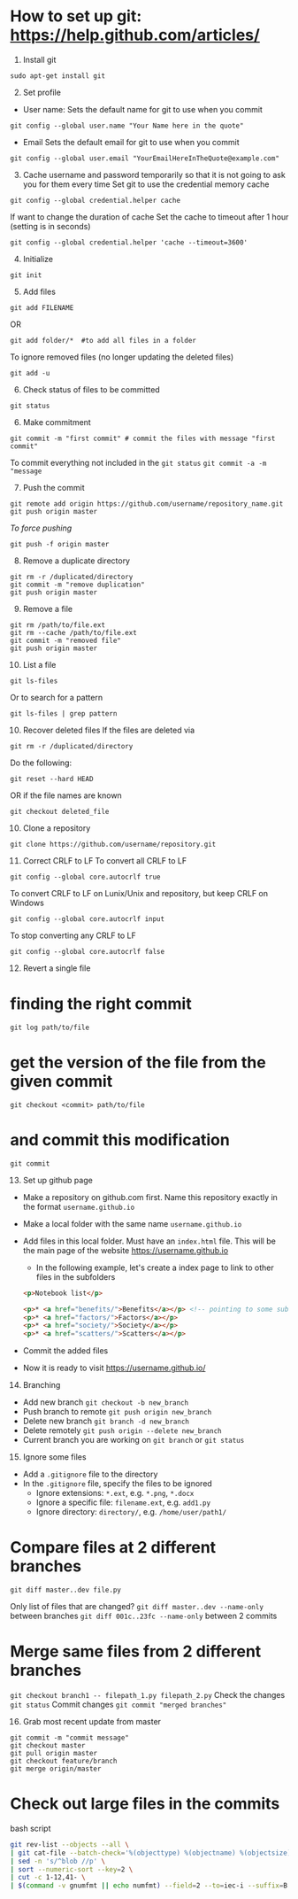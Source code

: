 # How to set up git: https://help.github.com/articles/
1. Install git
```
sudo apt-get install git
```
2. Set profile
  * User name:
  Sets the default name for git to use when you commit
  ```
  git config --global user.name "Your Name here in the quote"
  ```
  * Email
  Sets the default email for git to use when you commit
  ```
  git config --global user.email "YourEmailHereInTheQuote@example.com"
  ```
3. Cache username and password temporarily so that it is not going to ask you for them every time
  Set git to use the credential memory cache
```
git config --global credential.helper cache
```
  If want to change the duration of cache
  Set the cache to timeout after 1 hour (setting is in seconds)
  ```
  git config --global credential.helper 'cache --timeout=3600'
  ```

4. Initialize
```
git init
```
5. Add files
```
git add FILENAME
```
OR
```
git add folder/*  #to add all files in a folder
```
To ignore removed files (no longer updating the deleted files)
```
git add -u
```
6. Check status of files to be committed
```
git status
```

6. Make commitment
```
git commit -m "first commit" # commit the files with message "first commit"
```
To commit everything not included in the `git status`
`git commit -a -m "message`

7. Push the commit
```
git remote add origin https://github.com/username/repository_name.git
git push origin master
```
 *To force pushing*
```
git push -f origin master
```

8. Remove a duplicate directory
```
git rm -r /duplicated/directory
git commit -m "remove duplication"
git push origin master
```

9. Remove a file
```
git rm /path/to/file.ext
git rm --cache /path/to/file.ext
git commit -m "removed file"
git push origin master
```

10. List a file
```
git ls-files
```

Or to search for a pattern
```
git ls-files | grep pattern
```



10. Recover deleted files
If the files are deleted via
```
git rm -r /duplicated/directory
```
Do the following:
```
git reset --hard HEAD
```
OR if the file names are known
```
git checkout deleted_file
```
10. Clone a repository
```
git clone https://github.com/username/repository.git
```

11. Correct CRLF to LF
To convert all CRLF to LF
```
git config --global core.autocrlf true
```
To convert CRLF to LF on Lunix/Unix and repository, but keep CRLF on Windows
```
git config --global core.autocrlf input
```
To stop converting any CRLF to LF
```
git config --global core.autocrlf false
```

12. Revert a single file
# finding the right commit
`git log path/to/file`
# get the version of the file from the given commit
`git checkout <commit> path/to/file`
# and commit this modification
`git commit`

13. Set up github page
* Make a repository on github.com first. Name this repository exactly in the format `username.github.io`
* Make a local folder with the same name `username.github.io`
* Add files in this local folder. Must have an `index.html` file. This will be the main page of the website https://username.github.io
  - In the following example, let's create a index page to link to other files in the subfolders

  ```html
  <p>Notebook list</p>

  <p>* <a href="benefits/">Benefits</a></p> <!-- pointing to some subfolder-->
  <p>* <a href="factors/">Factors</a></p>
  <p>* <a href="society/">Society</a></p>
  <p>* <a href="scatters/">Scatters</a></p>
  ```
* Commit the added files
* Now it is ready to visit https://username.github.io/

14. Branching
* Add new branch
`git checkout -b new_branch`
* Push branch to remote
`git push origin new_branch`
* Delete new branch
`git branch -d new_branch`
* Delete remotely
`git push origin --delete new_branch`
* Current branch you are working on
`git branch`
or
`git status`

15. Ignore some files
* Add a `.gitignore` file to the directory
* In the `.gitignore` file, specify the files to be ignored
  - Ignore extensions: `*.ext`, e.g. `*.png`, `*.docx`
  - Ignore a specific file: `filename.ext`, e.g. `add1.py`
  - Ignore directory: `directory/`, e.g. `/home/user/path1/`

# Compare files at 2 different branches
`git diff master..dev file.py`

Only list of files that are changed?
`git diff master..dev --name-only` between branches
`git diff 001c..23fc --name-only` between 2 commits

# Merge same files from 2 different branches
`git checkout branch1 -- filepath_1.py filepath_2.py`
Check the changes
`git status`
Commit changes
`git commit "merged branches"`

16. Grab most recent update from master
```
git commit -m "commit message"
git checkout master
git pull origin master
git checkout feature/branch
git merge origin/master
```



# Check out large files in the commits
bash script

```bash
git rev-list --objects --all \
| git cat-file --batch-check='%(objecttype) %(objectname) %(objectsize) %(rest)' \
| sed -n 's/^blob //p' \
| sort --numeric-sort --key=2 \
| cut -c 1-12,41- \
| $(command -v gnumfmt || echo numfmt) --field=2 --to=iec-i --suffix=B --padding=7 --round=nearest
```
